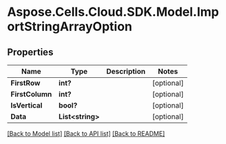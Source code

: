 # Aspose.Cells.Cloud.SDK.Model.ImportStringArrayOption
## Properties

Name | Type | Description | Notes
------------ | ------------- | ------------- | -------------
**FirstRow** | **int?** |  | [optional] 
**FirstColumn** | **int?** |  | [optional] 
**IsVertical** | **bool?** |  | [optional] 
**Data** | **List&lt;string&gt;** |  | [optional] 

[[Back to Model list]](../README.md#documentation-for-models) [[Back to API list]](../README.md#documentation-for-api-endpoints) [[Back to README]](../README.md)

